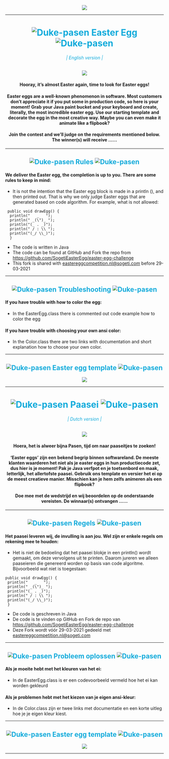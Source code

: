 <span align="center">

![](src/source/images/Sogeti_Logo.svg)

</span>

---
<span align="center">

<h1 style="color:#12ABDB"> <img src="src/source/images/Duke-pasen.svg" alt="Duke-pasen" /> Easter Egg <img src="src/source/images/Duke-pasen.svg" alt="Duke-pasen" /></h1>

<h6 style="color:#12ABDB">| English version   |</h6>



![](src/source/images/easter-egg2.png)

#### Hooray, it’s almost Easter again, time to look for Easter eggs!
#### Easter eggs are a well-known phenomenon in software. Most customers don’t appreciate it if you put some in production code, so here is your moment! Grab your Java paint bucket and your keyboard and create, literally, the most incredible easter egg. Use our starting template and decorate the egg in the most creative way. Maybe you can even make it animate like a flipbook?
#### Join the contest and we’ll judge on the requirements mentioned below. The winner(s) will receive ......

</span>

---
<span align="center">

<h2 style="color:#12ABDB"> <img src="src/source/images/Duke-pasen.svg" alt="Duke-pasen" /> Rules <img src="src/source/images/Duke-pasen.svg" alt="Duke-pasen" /></h2>

</span>

#### We deliver the Easter egg, the completion is up to you. There are some rules to keep in mind:
- It is not the intention that the Easter egg block is made in a println (), and then printed out. That is why we only judge Easter eggs that are generated based on code algorithm.
  For example, what is not allowed:

```
 public void drawEgg() {
  println("   _   ");
  println(" _(\")_ ");
  println("(_ . _)");
  println(" / : \\ ");
  println("(_/ \\_)");
  }
  ```
- The code is written in Java
- The code can be found at GitHub and Fork the repo from https://github.com/SogetiEasterEgg/easter-egg-challenge
- This fork is shared with eastereggcompetition.nl@sogeti.com before 29-03-2021

--- 

<span align="center">

<h2 style="color:#12ABDB"> <img src="src/source/images/Duke-pasen.svg" alt="Duke-pasen" /> Troubleshooting <img src="src/source/images/Duke-pasen.svg" alt="Duke-pasen" /></h2>

</span>

#### If you have trouble with how to color the egg:
- In the EasterEgg.class there is commented out code example how to color the egg

#### If you have trouble with choosing your own ansi color:
- In the Color.class there are two links with documentation and short explanation how to choose your own color.


---

<span align="center">

<h2 style="color:#12ABDB"> <img src="src/source/images/Duke-pasen.svg" alt="Duke-pasen" /> Easter egg template <img src="src/source/images/Duke-pasen.svg" alt="Duke-pasen" /></h2>

![](src/source/images/easter-egg-template.png)

</span>

---

<span align="center">

<h1 style="color:#12ABDB"> <img src="src/source/images/Duke-pasen.svg" alt="Duke-pasen" /> Paasei <img src="src/source/images/Duke-pasen.svg" alt="Duke-pasen" /></h1>
<h6 style="color:#12ABDB">| Dutch version   |</h6>


![](src/source/images/easter-egg2.png)

#### Hoera, het is alweer bijna Pasen, tijd om naar paaseitjes te zoeken!
#### ‘Easter eggs’ zijn een bekend begrip binnen softwareland. De meeste klanten waarderen het niet als je easter eggs in hun productiecode zet, dus hier is je moment! Pak je Java verfpot en je toetsenbord en maak, letterlijk, het allertofste paasei. Gebruik ons template en versier het ei op de meest creatieve manier. Misschien kan je hem zelfs animeren als een flipbook? 
#### Doe mee met de wedstrijd en wij beoordelen op de onderstaande vereisten. De winnaar(s) ontvangen ......

</span>

--- 

<span align="center">

<h2 style="color:#12ABDB"> <img src="src/source/images/Duke-pasen.svg" alt="Duke-pasen" /> Regels <img src="src/source/images/Duke-pasen.svg" alt="Duke-pasen" /></h2>

</span>

#### Het paasei leveren wij, de invulling is aan jou. Wel zijn er enkele regels om rekening mee te houden:
- Het is niet de bedoeling dat het paasei blokje in een println() wordt gemaakt, om deze vervolgens uit te printen. Daarom jureren we alleen paaseieren die genereerd worden op basis van code algoritme.
 Bijvoorbeeld wat niet is toegestaan:
 ```
 public void drawEgg() {
  println("   _   ");
  println(" _(\")_ ");
  println("(_ . _)");
  println(" / : \\ ");
  println("(_/ \\_)");
  }
  ```
- De code is geschreven in Java
- De code is te vinden op GitHub en Fork de repo van https://github.com/SogetiEasterEgg/easter-egg-challenge
- Deze Fork wordt vóór 29-03-2021 gedeeld met eastereggcompetition.nl@sogeti.com


--- 

<span align="center">

<h2 style="color:#12ABDB"> <img src="src/source/images/Duke-pasen.svg" alt="Duke-pasen" /> Probleem oplossen <img src="src/source/images/Duke-pasen.svg" alt="Duke-pasen" /></h2>

</span>

#### Als je moeite hebt met het kleuren van het ei:
- In de EasterEgg.class is er een codevoorbeeld vermeld hoe het ei kan worden gekleurd

#### Als je problemen hebt met het kiezen van je eigen ansi-kleur:
- In de Color.class zijn er twee links met documentatie en een korte uitleg hoe je je eigen kleur kiest.

---

<span align="center">

<h2 style="color:#12ABDB"> <img src="src/source/images/Duke-pasen.svg" alt="Duke-pasen" /> Easter egg template <img src="src/source/images/Duke-pasen.svg" alt="Duke-pasen" /></h2>

![](src/source/images/easter-egg-template.png)

</span>

----